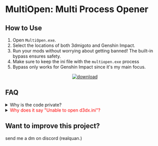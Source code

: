 # MultiOpen: Multi Process Opener

## How to Use

1. Open `MultiOpen.exe`.
2. Select the locations of both 3dmigoto and Genshin Impact.
3. Run your mods without worrying about getting banned! The built-in bypass ensures safety.
4. Make sure to keep the ini file with the `multiopen.exe` process
5. Bypass only works for Genshin Impact since it's my main focus.

<div align="center">
<a href="https://github.com/Quantavio/MigotoImpact/releases/download/Publish/Multiopen.zip"><img src="https://i.ibb.co/zhfqX1g/download.png" alt="download" border="0"></a>
</div>

## FAQ

<details>
<summary>Why is the code private?</summary>
<br>
Mostly because I don't want miHoYo sending me a DMCA takedown
</details>

<details>
<summary><span style="color: red;">Why does it say "Unable to open d3dx.ini"?</span></summary>
<br>
This is a known issue. If it happens, just reopen the program and it should work.
</details>

## Want to improve this project?
send me a dm on discord (realquan.)
